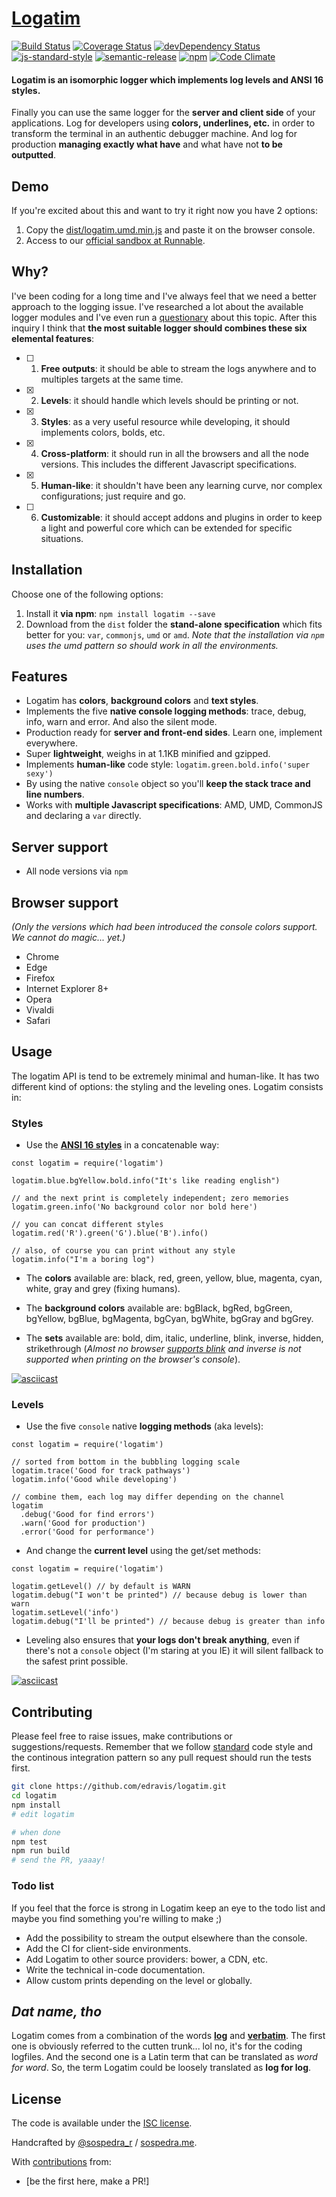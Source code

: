 # [Logatim](http://sospedra.github.io/logatim/)

[![Build Status](https://travis-ci.org/sospedra/logatim.svg?branch=master)](https://travis-ci.org/sospedra/logatim)
[![Coverage Status](https://coveralls.io/repos/github/sospedra/logatim/badge.svg?branch=master)](https://coveralls.io/github/sospedra/logatim?branch=master)
[![devDependency Status](https://david-dm.org/sospedra/logatim/dev-status.svg)](https://david-dm.org/sospedra/logatim#info=devDependencies)
[![js-standard-style](https://img.shields.io/badge/code%20style-standard-brightgreen.svg)](http://standardjs.com/)
[![semantic-release](https://img.shields.io/badge/%20%20%F0%9F%93%A6%F0%9F%9A%80-semantic--release-e10079.svg)](https://github.com/semantic-release/semantic-release)
[![npm](https://img.shields.io/npm/dm/logatim.svg)](https://www.npmjs.org/package/awesome-badges)
[![Code Climate](https://codeclimate.com/github/edravis/logatim/badges/gpa.svg)](https://codeclimate.com/github/edravis/logatim)

#### Logatim is an isomorphic logger which implements log levels and ANSI 16 styles.


Finally you can use the same logger for the **server and client side** of your applications. Log for developers using **colors, underlines, etc.** in order to transform the terminal in an authentic debugger machine. And log for production **managing exactly what have** and what have not **to be outputted**.

## Demo
If you're excited about this and want to try it right now you have 2 options:

1. Copy the [dist/logatim.umd.min.js](dist/logatim.umd.min.js) and paste it on the browser console.
2. Access to our [official sandbox at Runnable](http://code.runnable.com/VrCg6ISZBxFE6SMu/).

## Why?
I've been coding for a long time and I've always feel that we need a better approach to the logging issue. I've researched a lot about the available logger modules and I've even run a [questionary](https://docs.google.com/forms/d/10cZEXVc7aA29JBjoJFsTnTd8tf-RxrwlgusZrg9HW90) about this topic. After this inquiry I think that **the most suitable logger should combines these six elemental features**:

- [ ] 1. **Free outputs**: it should be able to stream the logs anywhere and to multiples targets at the same time.
- [x] 2. **Levels**: it should handle which levels should be printing or not.
- [x] 3. **Styles**: as a very useful resource while developing, it should implements colors, bolds, etc.
- [x] 4. **Cross-platform**: it should run in all the browsers and all the node versions. This includes the different Javascript specifications.
- [x] 5. **Human-like**: it shouldn't have been any learning curve, nor complex configurations; just require and go.
- [ ] 6. **Customizable**: it should accept addons and plugins in order to keep a light and powerful core which can be extended for specific situations.

## Installation

Choose one of the following options:

1. Install it **via npm**: `npm install logatim --save`
2. Download from the `dist` folder the **stand-alone specification** which fits better for you: `var`, `commonjs`, `umd` or `amd`. *Note that the installation via `npm` uses the umd pattern so should work in all the environments.*


## Features

* Logatim has **colors**, **background colors** and **text styles**.
* Implements the five **native console logging methods**: trace, debug, info, warn and error. And also the silent mode.
* Production ready for **server and front-end sides**. Learn one, implement everywhere.
* Super **lightweight**, weighs in at 1.1KB minified and gzipped.
* Implements **human-like** code style: `logatim.green.bold.info('super sexy')`
* By using the native `console` object so you'll **keep the stack trace and line numbers**.
* Works with **multiple Javascript specifications**: AMD, UMD, CommonJS and declaring a `var` directly.


## Server support
* All node versions via `npm`

## Browser support
*(Only the versions which had been introduced the console colors support. We cannot do magic... yet.)*

* Chrome
* Edge
* Firefox
* Internet Explorer 8+
* Opera
* Vivaldi
* Safari


## Usage
The logatim API is tend to be extremely minimal and human-like. It has two different kind of options: the styling and the leveling ones. Logatim consists in:

### Styles

* Use the **[ANSI 16 styles](https://en.wikipedia.org/wiki/ANSI_escape_code)** in a concatenable way:

```es6
const logatim = require('logatim')

logatim.blue.bgYellow.bold.info("It's like reading english")

// and the next print is completely independent; zero memories
logatim.green.info('No background color nor bold here')

// you can concat different styles
logatim.red('R').green('G').blue('B').info()

// also, of course you can print without any style
logatim.info("I'm a boring log")

```

* The **colors** available are: black, red, green, yellow, blue, magenta, cyan, white, gray and grey (fixing humans).

* The **background colors** available are: bgBlack, bgRed, bgGreen, bgYellow, bgBlue, bgMagenta, bgCyan, bgWhite, bgGray and bgGrey.

* The **sets** available are: bold, dim, italic, underline, blink, inverse, hidden, strikethrough (*Almost no browser [supports blink](https://developer.mozilla.org/en/docs/Web/CSS/text-decoration#Browser_compatibility) and inverse is not supported when printing on the browser's console*).

[![asciicast](https://asciinema.org/a/4g8spo2k928hblcuzmhlyrxru.png)](https://asciinema.org/a/4g8spo2k928hblcuzmhlyrxru)

### Levels
* Use the five `console` native **logging methods** (aka levels):
```es6
const logatim = require('logatim')

// sorted from bottom in the bubbling logging scale
logatim.trace('Good for track pathways')
logatim.info('Good while developing')

// combine them, each log may differ depending on the channel
logatim
  .debug('Good for find errors')
  .warn('Good for production')
  .error('Good for performance')
```
* And change the **current level** using the get/set methods:
```es6
const logatim = require('logatim')

logatim.getLevel() // by default is WARN
logatim.debug("I won't be printed") // because debug is lower than warn
logatim.setLevel('info')
logatim.debug("I'll be printed") // because debug is greater than info
```

* Leveling also ensures that **your logs don't break anything**, even if there's not a `console` object (I'm staring at you IE) it will silent fallback to the safest print possible.

[![asciicast](https://asciinema.org/a/74ohjtrbcx007w3xoaflr6sk9.png)](https://asciinema.org/a/74ohjtrbcx007w3xoaflr6sk9)

## Contributing

Please feel free to raise issues, make contributions or suggestions/requests. Remember that we follow [standard](https://github.com/feross/standard) code style and the continous integration pattern so any pull request should run the tests first.

```bash
git clone https://github.com/edravis/logatim.git
cd logatim
npm install
# edit logatim

# when done
npm test
npm run build
# send the PR, yaaay!
```

### Todo list

If you feel that the force is strong in Logatim keep an eye to the todo list and maybe you find something you're willing to make ;)

* Add the possibility to stream the output elsewhere than the console.
* Add the CI for client-side environments.
* Add Logatim to other source providers: bower, a CDN, etc.
* Write the technical in-code documentation.
* Allow custom prints depending on the level or globally.

## *Dat name, tho*
Logatim comes from a combination of the words **[log](https://en.wikipedia.org/wiki/Logfile)** and **[verbatim](https://en.wiktionary.org/wiki/verbatim)**. The first one is obviously referred to the cutten trunk... lol no, it's for the coding logfiles. And the second one is a Latin term that can be translated as *word for word*. So, the term Logatim could be loosely translated as **log for log**.

## License
The code is available under the [ISC license](LICENSE.txt).

Handcrafted by [@sospedra\_r](http://twitter.com/sospedra\_r) / [sospedra.me](http://sospedra.me).

With [contributions](https://github.com/edravis/logatim/graphs/contributors) from:
* [be the first here, make a PR!]
